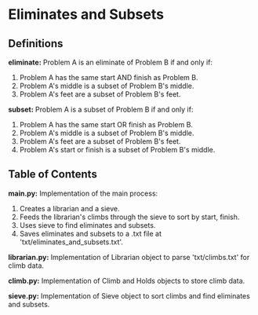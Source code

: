 # Eliminates and Subsets

## Definitions

**eliminate:** Problem A is an eliminate of Problem B if and only if:

1. Problem A has the same start AND finish as Problem B.
2. Problem A's middle is a subset of Problem B's middle.
3. Problem A's feet are a subset of Problem B's feet.

**subset:** Problem A is a subset of Problem B if and only if:

1. Problem A has the same start OR finish as Problem B.
2. Problem A's middle is a subset of Problem B's middle.
3. Problem A's feet are a subset of Problem B's feet.
4. Problem A's start or finish is a subset of Problem B's middle.

## Table of Contents

**main.py:** Implementation of the main process:

1. Creates a librarian and a sieve.  
2. Feeds the librarian's climbs through the sieve to sort by start, finish.  
3. Uses sieve to find eliminates and subsets.  
4. Saves eliminates and subsets to a .txt file at 'txt/eliminates_and_subsets.txt'.  

**librarian.py:** Implementation of Librarian object to parse 'txt/climbs.txt' for climb data.  

**climb.py:** Implementation of Climb and Holds objects to store climb data.

**sieve.py:** Implementation of Sieve object to sort climbs and find eliminates and subsets.

